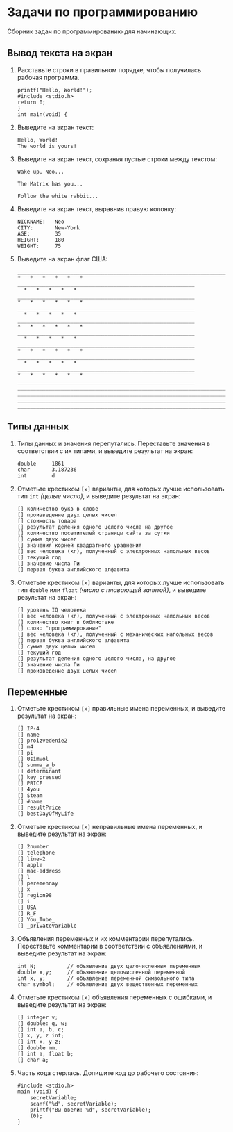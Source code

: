 # Задачи по программированию
Сборник задач по программированию для начинающих.

## Вывод текста на экран
1. Расставьте строки в правильном порядке, чтобы получилась рабочая программа.
    ```
    printf("Hello, World!");
    #include <stdio.h>
    return 0;
    }
    int main(void) {
    ```
1. Выведите на экран текст:
    ```
    Hello, World!
    The world is yours!
    ```
1. Выведите на экран текст, сохраняя пустые строки между текстом:
    ```
    Wake up, Neo...

    The Matrix has you...

    Follow the white rabbit...
    ```
1. Выведите на экран текст, выравнив правую колонку:
    ```
    NICKNAME:   Neo
    CITY:       New-York
    AGE:        35
    HEIGHT:     180
    WEIGHT:     75
    ```
1. Выведите на экран флаг США:
    ```
    _______________________________________________________________________________
    *   *   *   *   *   * _________________________________________________________
      *   *   *   *   *   _________________________________________________________
    *   *   *   *   *   * _________________________________________________________
      *   *   *   *   *   _________________________________________________________
    *   *   *   *   *   * _________________________________________________________
      *   *   *   *   *   _________________________________________________________
    *   *   *   *   *   * _________________________________________________________
      *   *   *   *   *   _________________________________________________________
    *   *   *   *   *   * _________________________________________________________
    _______________________________________________________________________________
    _______________________________________________________________________________
    _______________________________________________________________________________
    _______________________________________________________________________________
    ```
## Типы данных
1. Типы данных и значения перепутались. 
    Переставьте значения в соответствии с их типами, и выведите результат на экран:
    ```
    double     1861
    char       3.187236
    int        d
    ```
1. Отметьте крестиком `[x]` варианты, для которых лучше использовать тип `int` *(целые числа)*, и выведите результат на экран:
    ```
    [] количество букв в слове
    [] произведение двух целых чисел
    [] стоимость товара
    [] результат деления одного целого числа на другое
    [] количество посетителей страницы сайта за сутки
    [] сумма двух чисел
    [] значения корней квадратного уравнения
    [] вес человека (кг), полученный с электронных напольных весов
    [] текущий год
    [] значение числа Пи
    [] первая буква английского алфавита
    ```
1. Отметьте крестиком `[x]` варианты, для которых лучше использовать тип `double` или `float` *(числа с плавающей запятой)*, и выведите результат на экран:
    ```
    [] уровень IQ человека
    [] вес человека (кг), полученный с электронных напольных весов
    [] количество книг в библиотеке
    [] слово "программирование"
    [] вес человека (кг), полученный с механических напольных весов
    [] первая буква английского алфавита
    [] сумма двух целых чисел
    [] текущий год
    [] результат деления одного целого числа, на другое
    [] значение числа Пи
    [] произведение двух целых чисел
    ```

##  Переменные
1. Отметьте крестиком `[x]` правильные имена переменных, и выведите результат на экран:
    ```
    [] IP-4
    [] name
    [] proizvedenie2
    [] m4
    [] pi
    [] 0simvol
    [] summa_a_b
    [] determinant
    [] key_pressed
    [] PRICE
    [] 4you
    [] $team
    [] #name
    [] resultPrice
    [] bestDayOfMyLife
    ```
1. Отметьте крестиком `[x]` неправильные имена переменных, и выведите результат на экран:
    ```
    [] 2number
    [] telephone
    [] line-2
    [] apple
    [] mac-address
    [] l
    [] peremennay
    [] x
    [] region98
    [] i
    [] USA
    [] R_F
    [] You_Tube_
    [] _privateVariable
    ```
1. Объявления переменных и их комментарии перепутались. 
    Переставьте комментарии в соответствии с объявлениями, и выведите результат на экран:
    ```
    int N;          // объявление двух целочисленных переменных
    double x,y;     // объявление целочисленной переменной
    int x, y;       // объявление переменной символьного типа
    char symbol;    // объявление двух вещественных переменных
    ```
1. Отметьте крестиком `[x]` объявления переменных с ошибками, и выведите результат на экран:
    ```
    [] integer v;
    [] double: q, w;
    [] int a, b, c;
    [] x, y, z int;
    [] int x, y z;
    [] double mm.
    [] int a, float b;
    [] char a; 
    ```
1. Часть кода стерлась.
    Допишите код до рабочего состояния:
    ```
    #include <stdio.h>
    main (void) {
        secretVariable;
        scanf("%d", secretVariable);
        printf("Вы ввели: %d", secretVariable);
        (0);
    }
    ```
